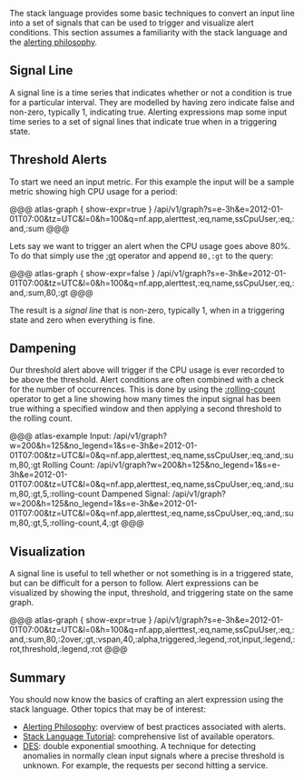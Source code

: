 The stack language provides some basic techniques to convert an input line into a set of signals
that can be used to trigger and visualize alert conditions. This section assumes a familiarity
with the stack language and the [alerting philosophy](alerting-philosophy.md).

## Signal Line

A signal line is a time series that indicates whether or not a condition is true for a particular
interval. They are modelled by having zero indicate false and non-zero, typically 1, indicating
true. Alerting expressions map some input time series to a set of signal lines that indicate true
when in a triggering state.

## Threshold Alerts

To start we need an input metric. For this example the input will be a sample metric showing
high CPU usage for a period:

@@@ atlas-graph { show-expr=true }
/api/v1/graph?s=e-3h&e=2012-01-01T07:00&tz=UTC&l=0&h=100&q=nf.app,alerttest,:eq,name,ssCpuUser,:eq,:and,:sum
@@@

Lets say we want to trigger an alert when the CPU usage goes above 80%. To do that simply use the
[:gt](ref/gt.md) operator and append `80,:gt` to the query:

@@@ atlas-graph { show-expr=false }
/api/v1/graph?s=e-3h&e=2012-01-01T07:00&tz=UTC&l=0&h=100&q=nf.app,alerttest,:eq,name,ssCpuUser,:eq,:and,:sum,80,:gt
@@@

The result is a _signal line_ that is non-zero, typically 1, when in a triggering state and zero
when everything is fine.

## Dampening

Our threshold alert above will trigger if the CPU usage is ever recorded to be above the threshold.
Alert conditions are often combined with a check for the number of occurrences. This is done by
using the [:rolling-count](stateful-rolling-count) operator to get a line showing how many times
the input signal has been true withing a specified window and then applying a second threshold to
the rolling count.

@@@ atlas-example
Input: /api/v1/graph?w=200&h=125&no_legend=1&s=e-3h&e=2012-01-01T07:00&tz=UTC&l=0&q=nf.app,alerttest,:eq,name,ssCpuUser,:eq,:and,:sum,80,:gt
Rolling Count: /api/v1/graph?w=200&h=125&no_legend=1&s=e-3h&e=2012-01-01T07:00&tz=UTC&l=0&q=nf.app,alerttest,:eq,name,ssCpuUser,:eq,:and,:sum,80,:gt,5,:rolling-count
Dampened Signal: /api/v1/graph?w=200&h=125&no_legend=1&s=e-3h&e=2012-01-01T07:00&tz=UTC&l=0&q=nf.app,alerttest,:eq,name,ssCpuUser,:eq,:and,:sum,80,:gt,5,:rolling-count,4,:gt
@@@

## Visualization

A signal line is useful to tell whether or not something is in a triggered state, but can
be difficult for a person to follow. Alert expressions can be visualized by showing the
input, threshold, and triggering state on the same graph.

@@@ atlas-graph { show-expr=true }
/api/v1/graph?s=e-3h&e=2012-01-01T07:00&tz=UTC&l=0&h=100&q=nf.app,alerttest,:eq,name,ssCpuUser,:eq,:and,:sum,80,:2over,:gt,:vspan,40,:alpha,triggered,:legend,:rot,input,:legend,:rot,threshold,:legend,:rot
@@@

## Summary

You should now know the basics of crafting an alert expression using the stack language. Other
topics that may be of interest:

* [Alerting Philosophy](alerting-philosophy.md): overview of best practices associated with alerts.
* [Stack Language Tutorial](tutorial.md): comprehensive list of available operators.
* [DES](des.md): double exponential smoothing. A technique for detecting anomalies in normally clean
  input signals where a precise threshold is unknown. For example, the requests per second hitting
  a service.

